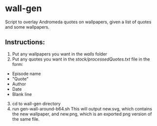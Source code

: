 # wall-gen
Script to overlay Andromeda quotes on wallpapers, given a list of quotes and some wallpapers. 
## Instructions:
1. Put any wallpapers you want in the *walls* folder
2. Put any quotes you want in the *stock/processedQuotes.txt* file in the form:
  * Episode name
  * "Quote"
  * Author
  * Date
  * Blank line
3. cd to wall-gen directory
4. run gen-wall-around-b64.sh
This will output new.svg, which contains the new wallpaper, and new.png, which is an exported png version of the same file.
